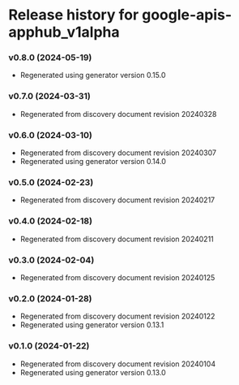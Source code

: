 # Release history for google-apis-apphub_v1alpha

### v0.8.0 (2024-05-19)

* Regenerated using generator version 0.15.0

### v0.7.0 (2024-03-31)

* Regenerated from discovery document revision 20240328

### v0.6.0 (2024-03-10)

* Regenerated from discovery document revision 20240307
* Regenerated using generator version 0.14.0

### v0.5.0 (2024-02-23)

* Regenerated from discovery document revision 20240217

### v0.4.0 (2024-02-18)

* Regenerated from discovery document revision 20240211

### v0.3.0 (2024-02-04)

* Regenerated from discovery document revision 20240125

### v0.2.0 (2024-01-28)

* Regenerated from discovery document revision 20240122
* Regenerated using generator version 0.13.1

### v0.1.0 (2024-01-22)

* Regenerated from discovery document revision 20240104
* Regenerated using generator version 0.13.0

